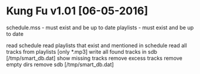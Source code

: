 # Kung Fu v1.01 [06-05-2016]

schedule.mss - must exist and be up to date
playlists    - must exist and be up to date

read schedule 
read playlists that exist and mentioned in schedule
read all tracks from playlists [only *.mp3]
write all found tracks in sdb [/tmp/smart_db.dat]
show missing tracks
remove excess tracks
remove empty dirs
remove sdb [/tmp/smart_db.dat]